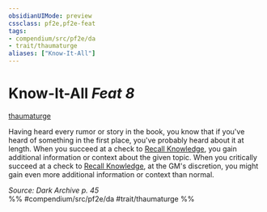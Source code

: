 ```yaml
---
obsidianUIMode: preview
cssclass: pf2e,pf2e-feat
tags:
- compendium/src/pf2e/da
- trait/thaumaturge
aliases: ["Know-It-All"]
---
```

# Know-It-All  *Feat 8*  
[thaumaturge](rules/traits/thaumaturge-da.md "Thaumaturge Class Trait")  


Having heard every rumor or story in the book, you know that if you've heard of something in the first place, you've probably heard about it at length. When you succeed at a check to [Recall Knowledge](rules/actions/recall-knowledge.md), you gain additional information or context about the given topic. When you critically succeed at a check to [Recall Knowledge](rules/actions/recall-knowledge.md), at the GM's discretion, you might gain even more additional information or context than normal.

*Source: Dark Archive p. 45*  
%% #compendium/src/pf2e/da #trait/thaumaturge %%